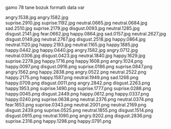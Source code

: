 gamo 78 tane bozuk formatlı data var

angry.1538.jpg
angry.1582.jpg   
suprise.2910.jpg
suprise.1192.jpg
neutral.0665.jpg
neutral.0684.jpg
sad.2510.jpg
suprise.2179.jpg
disgust.0093.jpg
neutral.1285.jpg
disgust.2141.jpg
fear.0662.jpg
happy.0864.jpg
sad.0157.jpg
neutral.2627.jpg
disgust.0149.jpg
neutral.2767.jpg
disgust.2518.jpg
happy.0864.jpg
neutral.1120.jpg
happy.2193.jpg
neutral.1165.jpg
happy.1885.jpg
happy.0442.jpg
happy.0440.jpg
angry.1582.jpg
angry.0712.jpg
neutral.0306.jpg
disgust.0423.jpg
neutral.1840.jpg
happy.1629.jpg
suprise.2278.jpg
happy.1716.png
happy.1608.png
angry.1024.png
happy.0097.png
disgust.0916.png
suprise.0186.png
suprise.0847.png
angry.1562.png
happy.2838.png
angry.0522.png
neutral.2522.png
happy.2175.png
happy.1587.png
neutral.1949.png
sad.1268.png
happy.0709.png
disgust.0011.png
angry.2842.png
disgust.2263.png
happy.1953.png
suprise.1490.png
suprise.1777.png
suprise.0288.png
happy.0045.png
disgust.2449.png
happy.0612.png
happy.0337.png
happy.0240.png
suprise.0638.png
neutral.2376.png
neutral.0374.png
fear.1653.png
suprise.0343.png
neutral.2001.png
neutral.2169.png
disgust.2439.png
suprise.0525.png
neutral.1855.png
disgust.1514.png
disgust.0915.png
neutral.1090.png
angry.9202.png
disgust.2836.png
suprise.2316.png
happy.1298.png
happy.0791.png

